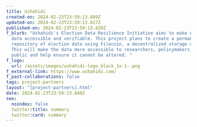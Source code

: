 ```yaml
---
title: Ushahidi
created-on: 2024-02-23T23:59:13.809Z
updated-on: 2024-02-23T23:59:13.817Z
published-on: 2024-02-23T23:59:13.828Z
f_blurb: "Ushahidi's Election Data Resilience Initiative aims to make election
  data accessible and verifiable. This project plans to create a permanent
  repository of election data using Filecoin, a decentralized storage network.
  This will make the data more accessible to researchers, policymakers, and the
  public and help ensure it cannot be altered. "
f_logo:
  url: /assets/images/ushahidi-logo_black_1x-1-.png
f_external-link: https://www.ushahidi.com/
f_past-collaborations: false
tags: project-partners
layout: "[project-partners].html"
date: 2024-02-23T23:59:13.840Z
seo:
  noindex: false
  twitter:title: summary
  twitter:card: summary
---
```

